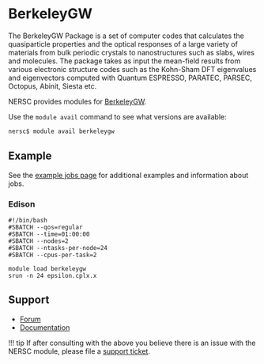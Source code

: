 # BerkeleyGW

The BerkeleyGW Package is a set of computer codes that calculates the quasiparticle 
properties and the optical responses of a large variety of materials from bulk periodic 
crystals to nanostructures such as slabs, wires and molecules. The package takes as
input the mean-field results from various electronic structure codes such as the 
Kohn-Sham DFT eigenvalues and eigenvectors computed with Quantum ESPRESSO, PARATEC,
PARSEC, Octopus, Abinit, Siesta etc.

NERSC provides modules for [BerkeleyGW](https://www.berkeleygw.org).

Use the `module avail` command to see what versions are available:

```bash
nersc$ module avail berkeleygw
```

## Example

See the [example jobs page](/jobs/examples/) for additional
examples and information about jobs.

### Edison

```
#!/bin/bash
#SBATCH --qos=regular
#SBATCH --time=01:00:00
#SBATCH --nodes=2
#SBATCH --ntasks-per-node=24
#SBATCH --cpus-per-task=2

module load berkeleygw
srun -n 24 epsilon.cplx.x
```

## Support

*  [Forum](https://groups.google.com/a/berkeleygw.org/forum/#!forum/help)
*  [Documentation](https://berkeleygw.org/documentation/)

!!! tip
	If after consulting with the above you believe there is an issue
	with the NERSC module, please file a
	[support ticket](https://help.nersc.gov).